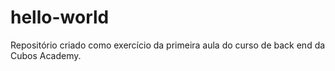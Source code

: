 # hello-world
Repositório criado como exercício da primeira aula do curso de back end da Cubos Academy.
